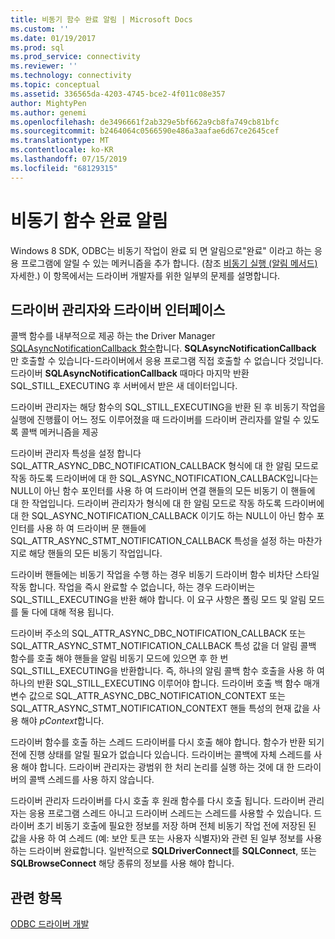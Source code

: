 ```yaml
---
title: 비동기 함수 완료 알림 | Microsoft Docs
ms.custom: ''
ms.date: 01/19/2017
ms.prod: sql
ms.prod_service: connectivity
ms.reviewer: ''
ms.technology: connectivity
ms.topic: conceptual
ms.assetid: 336565da-4203-4745-bce2-4f011c08e357
author: MightyPen
ms.author: genemi
ms.openlocfilehash: de3496661f2ab329e5bf662a9cb8fa749cb81bfc
ms.sourcegitcommit: b2464064c0566590e486a3aafae6d67ce2645cef
ms.translationtype: MT
ms.contentlocale: ko-KR
ms.lasthandoff: 07/15/2019
ms.locfileid: "68129315"
---
```

# <a name="notification-of-asynchronous-function-completion"></a>비동기 함수 완료 알림
Windows 8 SDK, ODBC는 비동기 작업이 완료 되 면 알림으로"완료" 이라고 하는 응용 프로그램에 알릴 수 있는 메커니즘을 추가 합니다. (참조 [비동기 실행 (알림 메서드)](../../../odbc/reference/develop-app/asynchronous-execution-notification-method.md) 자세한.) 이 항목에서는 드라이버 개발자를 위한 일부의 문제를 설명합니다.  
  
## <a name="the-interface-between-the-driver-manager-and-driver"></a>드라이버 관리자와 드라이버 인터페이스  
 콜백 함수를 내부적으로 제공 하는 the Driver Manager [SQLAsyncNotificationCallback 함수](../../../odbc/reference/develop-driver/sqlasyncnotificationcallback-function.md)합니다. **SQLAsyncNotificationCallback** 만 호출할 수 있습니다-드라이버에서 응용 프로그램 직접 호출할 수 없습니다 것입니다. 드라이버 **SQLAsyncNotificationCallback** 때마다 마지막 반환 SQL_STILL_EXECUTING 후 서버에서 받은 새 데이터입니다.  
  
 드라이버 관리자는 해당 함수의 SQL_STILL_EXECUTING을 반환 된 후 비동기 작업을 실행에 진행률이 어느 정도 이루어졌을 때 드라이버를 드라이버 관리자를 알릴 수 있도록 콜백 메커니즘을 제공  
  
 드라이버 관리자 특성을 설정 합니다 SQL_ATTR_ASYNC_DBC_NOTIFICATION_CALLBACK 형식에 대 한 알림 모드로 작동 하도록 드라이버에 대 한 SQL_ASYNC_NOTIFICATION_CALLBACK입니다는 NULL이 아닌 함수 포인터를 사용 하 여 드라이버 연결 핸들의 모든 비동기 이 핸들에 대 한 작업입니다. 드라이버 관리자가 형식에 대 한 알림 모드로 작동 하도록 드라이버에 대 한 SQL_ASYNC_NOTIFICATION_CALLBACK 이기도 하는 NULL이 아닌 함수 포인터를 사용 하 여 드라이버 문 핸들에 SQL_ATTR_ASYNC_STMT_NOTIFICATION_CALLBACK 특성을 설정 하는 마찬가지로 해당 핸들의 모든 비동기 작업입니다.  
  
 드라이버 핸들에는 비동기 작업을 수행 하는 경우 비동기 드라이버 함수 비차단 스타일 작동 합니다. 작업을 즉시 완료할 수 없습니다, 하는 경우 드라이버는 SQL_STILL_EXECUTING을 반환 해야 합니다. 이 요구 사항은 폴링 모드 및 알림 모드를 둘 다에 대해 적용 됩니다.  
  
 드라이버 주소의 SQL_ATTR_ASYNC_DBC_NOTIFICATION_CALLBACK 또는 SQL_ATTR_ASYNC_STMT_NOTIFICATION_CALLBACK 특성 값을 더 알림 콜백 함수를 호출 해야 핸들을 알림 비동기 모드에 있으면 후 한 번 SQL_STILL_EXECUTING을 반환합니다. 즉, 하나의 알림 콜백 함수 호출을 사용 하 여 하나의 반환 SQL_STILL_EXECUTING 이루어야 합니다. 드라이버 호출 백 함수 매개 변수 값으로 SQL_ATTR_ASYNC_DBC_NOTIFICATION_CONTEXT 또는 SQL_ATTR_ASYNC_STMT_NOTIFICATION_CONTEXT 핸들 특성의 현재 값을 사용 해야 *pContext*합니다.  
  
 드라이버 함수를 호출 하는 스레드 드라이버를 다시 호출 해야 합니다. 함수가 반환 되기 전에 진행 상태를 알릴 필요가 없습니다 있습니다. 드라이버는 콜백에 자체 스레드를 사용 해야 합니다. 드라이버 관리자는 광범위 한 처리 논리를 실행 하는 것에 대 한 드라이버의 콜백 스레드를 사용 하지 않습니다.  
  
 드라이버 관리자 드라이버를 다시 호출 후 원래 함수를 다시 호출 됩니다. 드라이버 관리자는 응용 프로그램 스레드 아니고 드라이버 스레드는 스레드를 사용할 수 있습니다. 드라이버 초기 비동기 호출에 필요한 정보를 저장 하며 전체 비동기 작업 전에 저장된 된 값을 사용 하 여 스레드 (예: 보안 토큰 또는 사용자 식별자)와 관련 된 일부 정보를 사용 하는 드라이버 완료합니다. 일반적으로 **SQLDriverConnect**를 **SQLConnect**, 또는 **SQLBrowseConnect** 해당 종류의 정보를 사용 해야 합니다.  
  
## <a name="see-also"></a>관련 항목  
 [ODBC 드라이버 개발](../../../odbc/reference/develop-driver/developing-an-odbc-driver.md)
